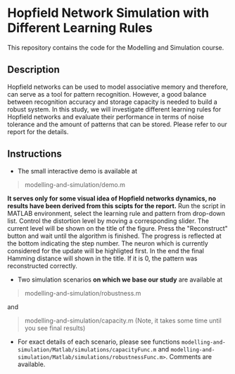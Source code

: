 # Hopfield Network Simulation with Different Learning Rules
This repository contains the code for the Modelling and Simulation course.
## Description
Hopfield networks can be used to model associative memory and therefore, can serve as a tool for pattern recognition. However, a good balance between recognition accuracy and storage capacity is needed to build a robust system. In this study, we will investigate different learning rules for Hopfield networks and evaluate their performance in terms of noise tolerance and the amount of patterns that can be stored. Please refer to our report for the details.
## Instructions

 - The small interactive demo is available at
   

> modelling-and-simulation/demo.m

**It serves only for some visual idea of Hopfield networks dynamics, no results have been derived from this scipts for the report.**
Run the script in MATLAB environment, select the learning rule and pattern from drop-down list. Control the distortion level by moving a corresponding slider. The current level will be shown on the title of the figure. Press the "Reconstruct" button and wait until the algorithm is finished. The progress is reflected at the bottom indicating the step number. The neuron which is currently considered for the update will be highligted first. In the end the final Hamming distance will shown in the title. If it is 0, the pattern was reconstructed correctly.
   
 -  Two simulation scenarios **on which we base our study** are available at
  

>  modelling-and-simulation/robustness.m

and
   

> modelling-and-simulation/capacity.m
(Note, it takes some time until you see final results)

- For exact details of each scenario, please see functions ```modelling-and-simulation/Matlab/simulations/capacityFunc.m``` and ```modelling-and-simulation/Matlab/simulations/robustnessFunc.m>```. Comments are available.



